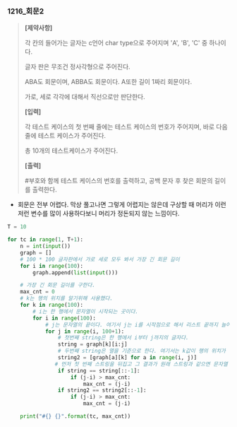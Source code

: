 ### 1216_회문2

> **[제약사항]**
>
> 각 칸의 들어가는 글자는 c언어 char type으로 주어지며 'A', 'B', 'C' 중 하나이다.
>
> 글자 판은 무조건 정사각형으로 주어진다.
>
> ABA도 회문이며, ABBA도 회문이다. A또한 길이 1짜리 회문이다.
>
> 가로, 세로 각각에 대해서 직선으로만 판단한다. 
>
> **[입력]**
>
> 각 테스트 케이스의 첫 번째 줄에는 테스트 케이스의 번호가 주어지며, 바로 다음 줄에 테스트 케이스가 주어진다.
>
> 총 10개의 테스트케이스가 주어진다.
>
> **[출력]**
>
> \#부호와 함께 테스트 케이스의 번호를 출력하고, 공백 문자 후 찾은 회문의 길이를 출력한다.



- 회문은 전부 어렵다. 막상 풀고나면 그렇게 어렵지는 않은데 구상할 때 머리가 이런 저런 변수를 많이 사용하다보니 머리가 정돈되지 않는 느낌이다.

```python
T = 10

for tc in range(1, T+1):
    n = int(input())
    graph = []
    # 100 * 100 글자판에서 가로 세로 모두 봐서 가장 긴 회문 길이
    for i in range(100):
        graph.append(list(input()))

    # 가장 긴 회문 길이를 구한다.
    max_cnt = 0
    # k는 행의 위치를 알기위해 사용했다.
    for k in range(100):
        # i는 한 행에서 문자열이 시작되는 곳이다.
        for i in range(100):
            # j는 문자열의 끝이다. 여기서 j는 i를 시작점으로 해서 리스트 끝까지 늘어난다. 또 인덱싱이 아니라 슬라이싱을 사용하기 때문에 리스트 크기에 +1을 했다.
            for j in range(i, 100+1):
                # 첫번째 string은 한 행에서 i부터 j까지의 글자다.
                string = graph[k][i:j]
                # 두번째 string은 열을 기준으로 한다. 여기서는 k값이 행의 위치가 아니라 고정된 열의 위치를 나타내는데 사용했다. 첫번째 string이 i부터 j까지인데 여기서는 슬라이싱이 아니라 인덱싱을 사용했다.
                string2 = [graph[a][k] for a in range(i, j)]
			   # 먼저 첫 번째 스트링을 뒤집고 그 결과가 원래 스트링과 같으면 문자열 길이를 센다. 두 번째 스트링에도 같은 작업을 한다.
                if string == string[::-1]:
                    if (j-i) > max_cnt:
                        max_cnt = (j-i)
                if string2 == string2[::-1]:
                    if (j-i) > max_cnt:
                        max_cnt = (j-i)

    print("#{} {}".format(tc, max_cnt))
```

